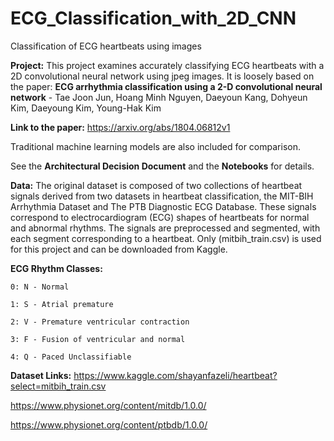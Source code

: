 # ECG_Classification_with_2D_CNN
Classification of ECG heartbeats using images 

**Project:** This project examines accurately classifying ECG heartbeats with a 2D convolutional neural network using jpeg images. It is loosely based on the paper: **ECG arrhythmia classification using a 2-D convolutional neural network** - Tae Joon Jun, Hoang Minh Nguyen, Daeyoun Kang, Dohyeun Kim, Daeyoung Kim, Young-Hak Kim 

**Link to the paper:** https://arxiv.org/abs/1804.06812v1

Traditional machine learning models are also included for comparison. 

See the **Architectural Decision Document** and the **Notebooks** for details.


**Data:** The original dataset is composed of two collections of heartbeat signals derived from two datasets in heartbeat classification, the MIT-BIH Arrhythmia Dataset and The PTB Diagnostic ECG Database. These signals correspond to electrocardiogram (ECG) shapes of heartbeats for normal and abnormal rhythms.  The signals are preprocessed and segmented, with each segment corresponding to a heartbeat. Only (mitbih_train.csv) is used for this project and can be downloaded from Kaggle.

**ECG Rhythm Classes:**

    0: N - Normal
    
    1: S - Atrial premature
    
    2: V - Premature ventricular contraction
    
    3: F - Fusion of ventricular and normal
    
    4: Q - Paced Unclassifiable
    
**Dataset Links:** https://www.kaggle.com/shayanfazeli/heartbeat?select=mitbih_train.csv

https://www.physionet.org/content/mitdb/1.0.0/

https://www.physionet.org/content/ptbdb/1.0.0/
